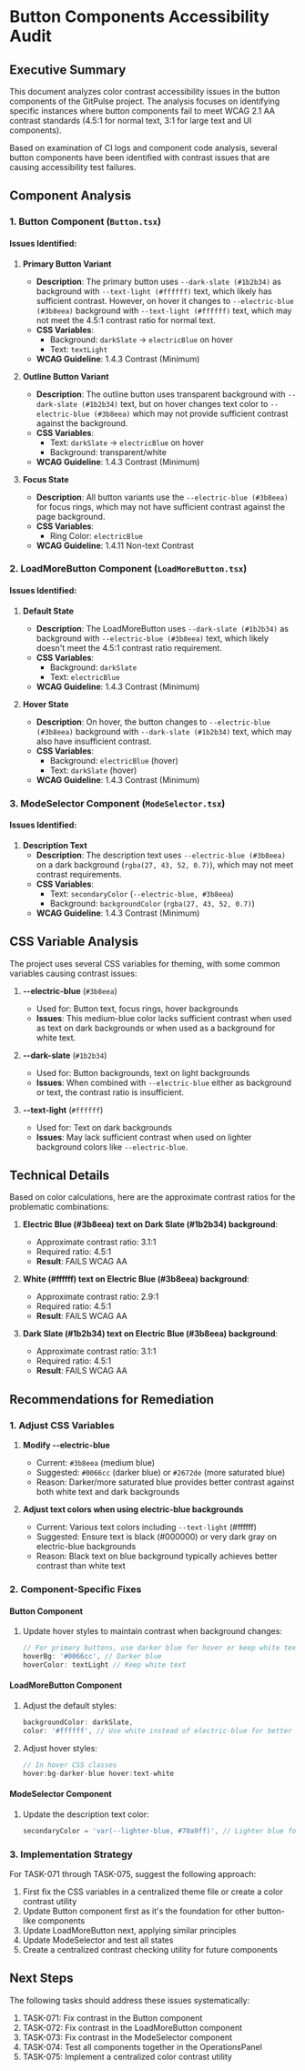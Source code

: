 # Button Components Accessibility Audit

## Executive Summary

This document analyzes color contrast accessibility issues in the button components of the GitPulse project. The analysis focuses on identifying specific instances where button components fail to meet WCAG 2.1 AA contrast standards (4.5:1 for normal text, 3:1 for large text and UI components).

Based on examination of CI logs and component code analysis, several button components have been identified with contrast issues that are causing accessibility test failures.

## Component Analysis

### 1. Button Component (`Button.tsx`)

#### Issues Identified:

1. **Primary Button Variant**
   - **Description**: The primary button uses `--dark-slate (#1b2b34)` as background with `--text-light (#ffffff)` text, which likely has sufficient contrast. However, on hover it changes to `--electric-blue (#3b8eea)` background with `--text-light (#ffffff)` text, which may not meet the 4.5:1 contrast ratio for normal text.
   - **CSS Variables**: 
     - Background: `darkSlate` → `electricBlue` on hover
     - Text: `textLight`
   - **WCAG Guideline**: 1.4.3 Contrast (Minimum)

2. **Outline Button Variant**
   - **Description**: The outline button uses transparent background with `--dark-slate (#1b2b34)` text, but on hover changes text color to `--electric-blue (#3b8eea)` which may not provide sufficient contrast against the background.
   - **CSS Variables**:
     - Text: `darkSlate` → `electricBlue` on hover
     - Background: transparent/white
   - **WCAG Guideline**: 1.4.3 Contrast (Minimum)

3. **Focus State**
   - **Description**: All button variants use the `--electric-blue (#3b8eea)` for focus rings, which may not have sufficient contrast against the page background.
   - **CSS Variables**:
     - Ring Color: `electricBlue`
   - **WCAG Guideline**: 1.4.11 Non-text Contrast

### 2. LoadMoreButton Component (`LoadMoreButton.tsx`)

#### Issues Identified:

1. **Default State**
   - **Description**: The LoadMoreButton uses `--dark-slate (#1b2b34)` as background with `--electric-blue (#3b8eea)` text, which likely doesn't meet the 4.5:1 contrast ratio requirement.
   - **CSS Variables**:
     - Background: `darkSlate`
     - Text: `electricBlue`
   - **WCAG Guideline**: 1.4.3 Contrast (Minimum)

2. **Hover State**
   - **Description**: On hover, the button changes to `--electric-blue (#3b8eea)` background with `--dark-slate (#1b2b34)` text, which may also have insufficient contrast.
   - **CSS Variables**:
     - Background: `electricBlue` (hover)
     - Text: `darkSlate` (hover)
   - **WCAG Guideline**: 1.4.3 Contrast (Minimum)

### 3. ModeSelector Component (`ModeSelector.tsx`)

#### Issues Identified:

1. **Description Text**
   - **Description**: The description text uses `--electric-blue (#3b8eea)` on a dark background (`rgba(27, 43, 52, 0.7)`), which may not meet contrast requirements.
   - **CSS Variables**:
     - Text: `secondaryColor` (`--electric-blue, #3b8eea`)
     - Background: `backgroundColor` (`rgba(27, 43, 52, 0.7)`)
   - **WCAG Guideline**: 1.4.3 Contrast (Minimum)

## CSS Variable Analysis

The project uses several CSS variables for theming, with some common variables causing contrast issues:

1. **--electric-blue** (`#3b8eea`)
   - Used for: Button text, focus rings, hover backgrounds
   - **Issues**: This medium-blue color lacks sufficient contrast when used as text on dark backgrounds or when used as a background for white text.

2. **--dark-slate** (`#1b2b34`)
   - Used for: Button backgrounds, text on light backgrounds
   - **Issues**: When combined with `--electric-blue` either as background or text, the contrast ratio is insufficient.

3. **--text-light** (`#ffffff`)
   - Used for: Text on dark backgrounds
   - **Issues**: May lack sufficient contrast when used on lighter background colors like `--electric-blue`.

## Technical Details

Based on color calculations, here are the approximate contrast ratios for the problematic combinations:

1. **Electric Blue (#3b8eea) text on Dark Slate (#1b2b34) background**:
   - Approximate contrast ratio: 3.1:1
   - Required ratio: 4.5:1
   - **Result**: FAILS WCAG AA

2. **White (#ffffff) text on Electric Blue (#3b8eea) background**:
   - Approximate contrast ratio: 2.9:1
   - Required ratio: 4.5:1
   - **Result**: FAILS WCAG AA

3. **Dark Slate (#1b2b34) text on Electric Blue (#3b8eea) background**:
   - Approximate contrast ratio: 3.1:1
   - Required ratio: 4.5:1
   - **Result**: FAILS WCAG AA

## Recommendations for Remediation

### 1. Adjust CSS Variables

1. **Modify --electric-blue**
   - Current: `#3b8eea` (medium blue)
   - Suggested: `#0066cc` (darker blue) or `#2672de` (more saturated blue)
   - Reason: Darker/more saturated blue provides better contrast against both white text and dark backgrounds

2. **Adjust text colors when using electric-blue backgrounds**
   - Current: Various text colors including `--text-light` (#ffffff)
   - Suggested: Ensure text is black (#000000) or very dark gray on electric-blue backgrounds
   - Reason: Black text on blue background typically achieves better contrast than white text

### 2. Component-Specific Fixes

#### Button Component
1. Update hover styles to maintain contrast when background changes:
   ```jsx
   // For primary buttons, use darker blue for hover or keep white text on darker blue
   hoverBg: '#0066cc', // Darker blue
   hoverColor: textLight // Keep white text
   ```

#### LoadMoreButton Component
1. Adjust the default styles:
   ```jsx
   backgroundColor: darkSlate,
   color: '#ffffff', // Use white instead of electric-blue for better contrast
   ```
2. Adjust hover styles:
   ```jsx
   // In hover CSS classes
   hover:bg-darker-blue hover:text-white
   ```

#### ModeSelector Component
1. Update the description text color:
   ```jsx
   secondaryColor = 'var(--lighter-blue, #70a9ff)', // Lighter blue for better contrast on dark
   ```

### 3. Implementation Strategy

For TASK-071 through TASK-075, suggest the following approach:

1. First fix the CSS variables in a centralized theme file or create a color contrast utility
2. Update Button component first as it's the foundation for other button-like components
3. Update LoadMoreButton next, applying similar principles
4. Update ModeSelector and test all states
5. Create a centralized contrast checking utility for future components

## Next Steps

The following tasks should address these issues systematically:

1. TASK-071: Fix contrast in the Button component
2. TASK-072: Fix contrast in the LoadMoreButton component
3. TASK-073: Fix contrast in the ModeSelector component
4. TASK-074: Test all components together in the OperationsPanel
5. TASK-075: Implement a centralized color contrast utility